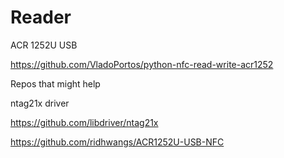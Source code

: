 # Reader

ACR 1252U USB

https://github.com/VladoPortos/python-nfc-read-write-acr1252

Repos that might help

ntag21x driver

https://github.com/libdriver/ntag21x

https://github.com/ridhwangs/ACR1252U-USB-NFC